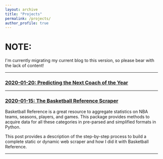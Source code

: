 ```yaml
---
layout: archive
title: "Projects"
permalink: /projects/
author_profile: true
---
```


# NOTE:
I'm currently migrating my current blog to this version, so please bear with the lack of content!

---

### [2020-01-20: Predicting the Next Coach of the Year](https://vishaalagartha.github.io/projects/2020/01/15/bbref-scraper)

---

### [2020-01-15: The Basketball Reference Scraper](https://vishaalagartha.github.io/projects/2020/01/15/bbref-scraper)

Basketball Reference is a great resource to aggregate statistics on NBA teams, seasons, players, and games. This package provides methods to acquire data for all these categories in pre-parsed and simplified formats in Python.

This post provides a description of the step-by-step process to build a complete static or dynamic web scraper and how I did it with Basketball Reference.

---

